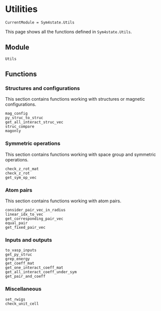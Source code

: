 # Utilities

```@meta
CurrentModule = Sym4state.Utils
```

This page shows all the functions defined in `Sym4state.Utils`.

## Module

```@docs
Utils
```

## Functions

### Structures and configurations

This section contains functions working with structures or magnetic configurations.

```@docs
mag_config
py_struc_to_struc
get_all_interact_struc_vec
struc_compare
magonly
```

### Symmetric operations

This section contains functions working with space group and symmetric operations.

```@docs
check_z_rot_mat
check_z_rot
get_sym_op_vec
```

### Atom pairs

This section contains functions working with atom pairs.

```@docs
consider_pair_vec_in_radius
linear_idx_to_vec
get_corresponding_pair_vec
equal_pair
get_fixed_pair_vec
```

### Inputs and outputs

```@docs
to_vasp_inputs
get_py_struc
grep_energy
get_coeff_mat
get_one_interact_coeff_mat
get_all_interact_coeff_under_sym
get_pair_and_coeff
```

### Miscellaneous

```@docs
set_rwigs
check_unit_cell
```
